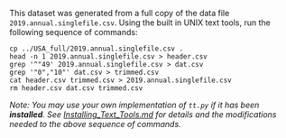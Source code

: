 This dataset was generated from a full copy of the data file
`2019.annual.singlefile.csv`. Using the built in UNIX text tools, run the following sequence of commands:

    cp ../USA_full/2019.annual.singlefile.csv .
    head -n 1 2019.annual.singlefile.csv > header.csv
    grep '^"49' 2019.annual.singlefile.csv > dat.csv
    grep '"0","10"' dat.csv > trimmed.csv
    cat header.csv trimmed.csv > 2019.annual.singlefile.csv
    rm header.csv dat.csv trimmed.csv

*Note: You may use your own implementation of `tt.py` if it has been **installed**. See [Installing_Text_Tools.md](../instructions/Installing_Text_Tools.md) for details and the modifications needed to the above sequence of commands.*
